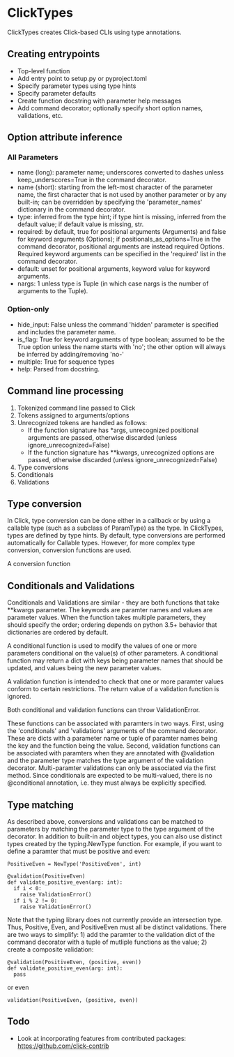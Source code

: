 # ClickTypes

ClickTypes creates Click-based CLIs using type annotations.

## Creating entrypoints

* Top-level function
* Add entry point to setup.py or pyproject.toml
* Specify parameter types using type hints
* Specify parameter defaults
* Create function docstring with parameter help messages
* Add command decorator; optionally specify short option names,
  validations, etc.

## Option attribute inference

### All Parameters

* name (long): parameter name; underscores converted to dashes unless keep_underscores=True in the command decorator.
* name (short): starting from the left-most character of the parameter name, the first character that is not used by another parameter or by any built-in; can be overridden by specifying the 'parameter_names' dictionary in the command decorator.
* type: inferred from the type hint; if type hint is missing, inferred from the default value; if default value is missing, str.
* required: by default, true for positional arguments (Arguments) and false for keyword arguments (Options); if positionals_as_options=True in the command decorator, positional arguments are instead required Options. Required keyword arguments can be specified in the 'required' list in the command decorator.
* default: unset for positional arguments, keyword value for keyword arguments.
* nargs: 1 unless type is Tuple (in which case nargs is the number of arguments to the Tuple).

### Option-only

* hide_input: False unless the command 'hidden' parameter is specified and includes the parameter name.
* is_flag: True for keyword arguments of type boolean; assumed to be the True option unless the name starts with 'no'; the other option will always be inferred by adding/removing 'no-'
* multiple: True for sequence types
* help: Parsed from docstring.

## Command line processing

1. Tokenized command line passed to Click
2. Tokens assigned to arguments/options
3. Unrecognized tokens are handled as follows:
   * If the function signature has *args, unrecognized positional arguments are passed, otherwise discarded (unless ignore_unrecognized=False)
   * If the function signature has **kwargs, unrecognized options are passed, otherwise discarded (unless ignore_unrecognized=False)
4. Type conversions
5. Conditionals
6. Validations

## Type conversion

In Click, type conversion can be done either in a callback or by using a callable type (such as a subclass of ParamType) as the type. In ClickTypes, types are defined by type hints. By default, type conversions are performed automatically for Callable types. However, for more complex type conversion, conversion functions are used.

A conversion function

## Conditionals and Validations

Conditionals and Validations are similar - they are both functions that take **kwargs parameter. The keywords are paramter names and values are parameter values. When the function takes multiple parameters, they should specify the order; ordering depends on python 3.5+ behavior that dictionaries are ordered by default.

A conditional function is used to modify the values of one or more parameters conditional on the value(s) of other parameters. A conditional function may return a dict with keys being parameter names that should be updated, and values being the new parameter values.

A validation function is intended to check that one or more paramter values conform to certain restrictions. The return value of a validation function is ignored.

Both conditional and validation functions can throw ValidationError.

These functions can be associated with paramters in two ways. First, using the 'conditionals' and 'validations' arguments of the command decorator. These are dicts with a parameter name or tuple of paramter names being the key and the function being the value. Second, validation functions can be associated with paramters when they are annotated with @validation and the parameter type matches the type argument of the validation decorator. Multi-paramter validations can only be associated via the first method. Since conditionals are expected to be multi-valued, there is no @conditional annotation, i.e. they must always be explicitly specified.

## Type matching

As described above, conversions and validations can be matched to parameters by matching the parameter type to the type argument of the decorator. In addition to built-in and object types, you can also use distinct types created by the typing.NewType function. For example, if you want to define a paramter that must be positive and even:

```
PositiveEven = NewType('PositiveEven', int)

@validation(PositiveEven)
def validate_positive_even(arg: int):
  if i < 0:
    raise ValidationError()
  if i % 2 != 0:
    raise ValidationError()
```

Note that the typing library does not currently provide an intersection type. Thus, Positive, Even, and PositiveEven must all be distinct validations. There are two ways to simplify: 1) add the paramter to the validation dict of the command decorator with a tuple of mutliple functions as the value; 2) create a composite validation:

```
@validation(PositiveEven, (positive, even))
def validate_positive_even(arg: int):
  pass
```

or even

```
validation(PositiveEven, (positive, even))
```

## Todo

* Look at incorporating features from contributed packages: https://github.com/click-contrib